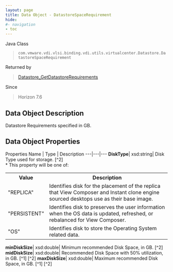 ```yaml
---
layout: page
title: Data Object - DatastoreSpaceRequirement
hide:
#- navigation
- toc
---
```






Java Class
> `com.vmware.vdi.vlsi.binding.vdi.utils.virtualcenter.Datastore.DatastoreSpaceRequirement`

Returned by
> [Datastore_GetDatastoreRequirements](vdi.utils.virtualcenter.Datastore.md#getDatastoreRequirements)

Since
> Horizon 7.6


## Data Object Description

Datastore Requirements specified in GB.

## Data Object Properties
Properties
Name |  Type |  Description
---|---|---
**DiskType**|  xsd:string|  Disk Type used for storage. [^2] <br>* This property will be one of:<br><table><tr><th>Value</th><th>Description</th></tr><tr><td>"REPLICA"</td><td>Identifies disk for the placement of the replica that View Composer and Instant clone engine sourced desktops use as their base image.</td></tr><tr><td>"PERSISTENT"</td><td>Identifies disk to preserves the user information when the OS data is updated, refreshed, or rebalanced for View Composer.</td></tr><tr><td>"OS"</td><td>Identifies disk to store the Operating System related data.</td></tr></table>
**minDiskSize**|  xsd:double|  Minimum recommended Disk Space, in GB. [^2]
**midDiskSize**|  xsd:double|  Recommended Disk Space with 50% utilization, in GB. [^1] [^2]
**maxDiskSize**|  xsd:double|  Maximum recommended Disk Space, in GB. [^1] [^2]
 


 
